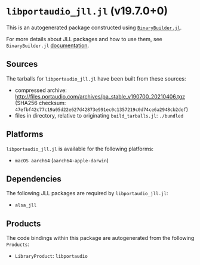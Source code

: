 # `libportaudio_jll.jl` (v19.7.0+0)

This is an autogenerated package constructed using [`BinaryBuilder.jl`](https://github.com/JuliaPackaging/BinaryBuilder.jl).

For more details about JLL packages and how to use them, see `BinaryBuilder.jl` [documentation](https://juliapackaging.github.io/BinaryBuilder.jl/dev/jll/).

## Sources

The tarballs for `libportaudio_jll.jl` have been built from these sources:

* compressed archive: http://files.portaudio.com/archives/pa_stable_v190700_20210406.tgz (SHA256 checksum: `47efbf42c77c19a05d22e627d42873e991ec0c1357219c0d74ce6a2948cb2def`)
* files in directory, relative to originating `build_tarballs.jl`: `./bundled`

## Platforms

`libportaudio_jll.jl` is available for the following platforms:

* `macOS aarch64` (`aarch64-apple-darwin`)

## Dependencies

The following JLL packages are required by `libportaudio_jll.jl`:

* `alsa_jll`

## Products

The code bindings within this package are autogenerated from the following `Products`:

* `LibraryProduct`: `libportaudio`
